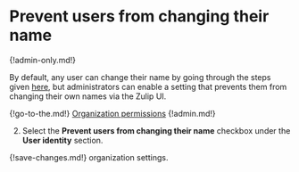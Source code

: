 # Prevent users from changing their name

{!admin-only.md!}

By default, any user can change their name by going through the
steps given [here](/help/change-your-name), but administrators can enable a
setting that prevents them from changing their own names via the Zulip UI.

{!go-to-the.md!} [Organization permissions](/#organization/organization-permissions)
{!admin.md!}

2. Select the **Prevent users from changing their name** checkbox under the
**User identity** section.

{!save-changes.md!} organization settings.
